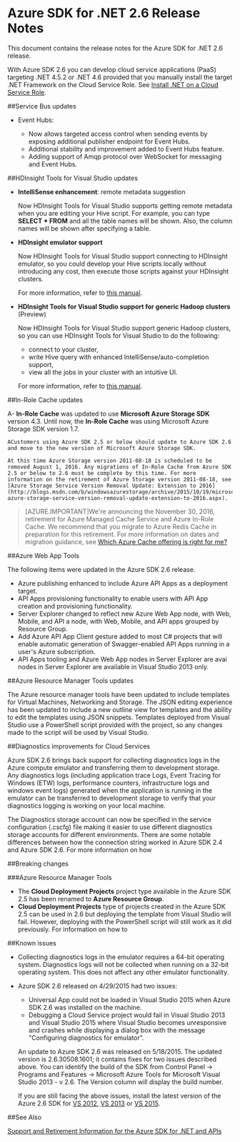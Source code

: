 <properties 
   pageTitle="Azure SDK for .NET 2.6 Release Notes" 
   description="Azure SDK for .NET 2.6 Release Notes" 
   services="app-service/web" 
   documentationCenter=".net" 
   authors="Juliako" 
   manager="dwrede" 
   editor=""/>

<tags
	ms.service="app-service"
	ms.date="01/19/2016"
	wacn.date=""/>


# Azure SDK for .NET 2.6 Release Notes

This document contains the release notes for the Azure SDK for .NET 2.6 release. 

With Azure SDK 2.6 you can develop cloud service applications (PaaS) targeting .NET 4.5.2 or .NET 4.6 provided that you manually install the target .NET Framework on the Cloud Service Role. See [Install .NET on a Cloud Service Role](/documentation/articles/cloud-services-dotnet-install-dotnet/).


##Service Bus updates

- Event Hubs: 

	- Now allows targeted access control when sending events by exposing additional publisher endpoint for Event Hubs.
	- Additional stability and improvement added to Event Hubs feature.
	- Adding support of Amqp protocol over WebSocket for messaging and Event Hubs.

##HDInsight Tools for Visual Studio updates

- **IntelliSense enhancement**: remote metadata suggestion

	Now HDInsight Tools for Visual Studio supports getting remote metadata when you are editing your Hive script. For example, you can type **SELECT * FROM** and all the table names will be shown. Also, the column names will be shown after specifying a table.

- **HDInsight emulator support**

	Now HDInsight Tools for Visual Studio support connecting to HDInsight emulator, so you could develop your Hive scripts locally without introducing any cost, then execute those scripts against your HDInsight clusters. 

	For more information, refer to [this manual](/documentation/articles/hdinsight-hadoop-emulator-get-started/).

- **HDInsight Tools for Visual Studio support for generic Hadoop clusters** (Preview)

	Now HDInsight Tools for Visual Studio support generic Hadoop clusters, so you can use HDInsight Tools for Visual Studio to do the following:

	- connect to your cluster, 
	- write Hive query with enhanced IntelliSense/auto-completion support, 
	- view all the jobs in your cluster with an intuitive UI. 

	For more information, refer to [this manual](/documentation/articles/hdinsight-hadoop-emulator-get-started/).

##In-Role Cache updates

A- **In-Role Cache** was updated to use **Microsoft Azure Storage SDK** version 4.3. Until now, the **In-Role Cache** was using Microsoft Azure Storage SDK version 1.7.

	ACustomers using Azure SDK 2.5 or below should update to Azure SDK 2.6 and move to the new version of Microsoft Azure Storage SDK.

	At this time Azure Storage version 2011-08-18 is scheduled to be removed August 1, 2016. Any migrations of In-Role Cache from Azure SDK 2.5 or below to 2.6 must be complete by this time. For more information on the retirement of Azure Storage version 2011-08-18, see [Azure Storage Service Version Removal Update: Extension to 2016](http://blogs.msdn.com/b/windowsazurestorage/archive/2015/10/19/microsoft-azure-storage-service-version-removal-update-extension-to-2016.aspx).

>[AZURE.IMPORTANT]We're announcing the November 30, 2016, retirement for Azure Managed Cache Service and Azure In-Role Cache. We recommend that you migrate to Azure Redis Cache in preparation for this retirement. For more information on dates and migration guidance, see [Which Azure Cache offering is right for me?](/documentation/articles/cache-faq#which-azure-cache-offering-is-right-for-me)


##Azure Web App Tools

The following items were updated in the Azure SDK 2.6 release.

- Azure publishing enhanced to include Azure API Apps as a deployment target.
- API Apps provisioning functionality to enable users with API App creation and provisioning functionality.
- Server Explorer changed to reflect new Azure Web App node, with Web, Mobile, and API a  node, with Web, Mobile, and API apps grouped by Resource Group.
- Add Azure API App Client gesture added to most C# projects that will enable automatic generation of Swagger-enabled API Apps running in a user's Azure subscription.
- API Apps tooling and Azure Web App nodes in Server Explorer are avai  nodes in Server Explorer are available in Visual Studio 2013 only.

##Azure Resource Manager Tools updates

The Azure resource manager tools have been updated to include templates for Virtual Machines, Networking and Storage. The JSON editing experience has been updated to include a new outline view for templates and the ability to edit the templates using JSON snippets. Templates deployed from Visual Studio use a PowerShell script provided with the project, so any changes made to the script will be used by Visual Studio.

##Diagnostics improvements for Cloud Services

Azure SDK 2.6 brings back support for collecting diagnostics logs in the Azure compute emulator and transferring them to development storage. Any diagnostics logs (including application trace Logs, Event Tracing for Windows (ETW) logs, performance counters, infrastructure logs and windows event logs) generated when the application is running in the emulator can be transferred to development storage to verify that your diagnostics logging is working on your local machine. 

The Diagnostics storage account can now be specified in the service configuration (.cscfg) file making it easier to use different diagnostics storage accounts for different environments. There are some notable differences between how the connection string worked in Azure SDK 2.4 and Azure SDK 2.6. For more information on how

##Breaking changes

###Azure Resource Manager Tools 

- The **Cloud Deployment Projects** project type available in the Azure SDK 2.5 has been renamed to **Azure Resource Group**.
- **Cloud Deployment Projects** type of projects created in the Azure SDK 2.5 can be used in 2.6 but deploying the template from Visual Studio will fail. However, deploying with the PowerShell script will still work as it did previously.  For information on how to
 
##Known issues

- Collecting diagnostics logs in the emulator requires a 64-bit operating system. Diagnostics logs will not be collected when running on a 32-bit operating system. This does not affect any other emulator functionality. 

- Azure SDK 2.6 released on 4/29/2015 had two issues: 

	- Universal App could not be loaded in Visual Studio 2015 when Azure SDK 2.6 was installed on the machine.
	- Debugging a Cloud Service project would fail in Visual Studio 2013 and Visual Studio 2015 where Visual Studio becomes unresponsive and crashes while displaying a dialog box with the message "Configuring diagnostics for emulator".
	
	An update to Azure SDK 2.6 was released on 5/18/2015. The updated version is 2.6.30508.1601; it contains fixes for two issues described above. You can identify the build of the SDK from Control Panel -> Programs and Features -> Microsoft Azure Tools for Microsoft Visual Studio 2013 - v 2.6. The Version column will display the build number.

	If you are still facing the above issues, install the latest version of the Azure 2.6 SDK for [VS 2012](http://go.microsoft.com/fwlink/p/?linkid=323511&clcid=0x409), [VS 2013](https://www.microsoft.com/web/handlers/webpi.ashx/getinstaller/VWDOrVs2013AzurePack.appids) or [VS 2015](http://go.microsoft.com/fwlink/?linkid=518003&clcid=0x409).
 
##See Also

[Support and Retirement Information for the Azure SDK for .NET and APIs](https://msdn.microsoft.com/zh-cn/library/azure/dn479282.aspx/)
